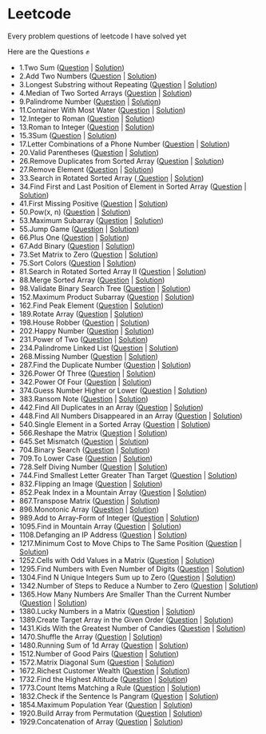# Leetcode
 Every problem questions of leetcode I have solved yet
 
 Here are the Questions ✊
 
- 1.Two Sum (<a href="https://leetcode.com/problems/two-sum/">Question</a> | <a href="https://github.com/AshutoshRath1612/Leetcode/blob/main/TwoSum.java">Solution</a>)
- 2.Add Two Numbers (<a href="https://leetcode.com/problems/add-two-numbers/">Question</a> | <a href="https://github.com/AshutoshRath1612/Leetcode/blob/main/Add_two_nums.java">Solution</a>)
- 3.Longest Substring without Repeating (<a href="https://leetcode.com/problems/longest-substring-without-repeating-characters/">Question</a> | <a href="https://github.com/AshutoshRath1612/Leetcode/blob/main/longest_substring_without_repeating.java">Solution</a>)
- 4.Median of Two Sorted Arrays (<a href="https://leetcode.com/problems/median-of-two-sorted-arrays/">Question</a> | <a href="https://github.com/AshutoshRath1612/Leetcode/blob/main/median_of_two_array.java">Solution</a>)
- 9.Palindrome Number (<a href="https://leetcode.com/problems/palindrome-number/">Question</a> | <a href="https://github.com/AshutoshRath1612/Leetcode/blob/main/Palindrome_Number.java">Solution</a>)
- 11.Container With Most Water (<a href="https://leetcode.com/problems/container-with-most-water/">Question</a> | <a href="https://github.com/AshutoshRath1612/Leetcode/blob/main/Container_With_Most_Water.java">Solution</a>)
- 12.Integer to Roman (<a href="https://leetcode.com/problems/integer-to-roman/">Question</a> | <a href="https://github.com/AshutoshRath1612/Leetcode/blob/main/Integer_to_Roman.java">Solution</a>)
- 13.Roman to Integer (<a href="https://leetcode.com/problems/roman-to-integer/">Question</a> | <a href="https://github.com/AshutoshRath1612/Leetcode/blob/main/Roman_to_integer.java">Solution</a>)
- 15.3Sum (<a href="https://leetcode.com/problems/3sum/">Question</a> | <a href="https://github.com/AshutoshRath1612/Leetcode/blob/main/_3Sum.java">Solution</a>)
- 17.Letter Combinations of a Phone Number (<a href="https://leetcode.com/problems/letter-combinations-of-a-phone-number/">Question</a> | <a href="https://github.com/AshutoshRath1612/Leetcode/blob/main/Letter_Combinations_ofPhone_Number.java">Solution</a>)
- 20.Valid Parentheses (<a href="https://leetcode.com/problems/valid-parentheses/">Question</a> | <a href="https://github.com/AshutoshRath1612/Leetcode/blob/main/ValidParenthesis.java">Solution</a>)
- 26.Remove Duplicates from Sorted Array (<a href="https://leetcode.com/problems/remove-duplicates-from-sorted-array/">Question</a> | <a href="https://github.com/AshutoshRath1612/Leetcode/blob/main/RemoveDuplicatesFromSortedArray.java">Solution</a>)
- 27.Remove Element (<a href="https://leetcode.com/problems/remove-element/">Question</a> | <a href="https://github.com/AshutoshRath1612/Leetcode/blob/main/RemoveElement.java">Solution</a>)
- 33.Search in Rotated Sorted Array (<a href="https://leetcode.com/problems/search-in-rotated-sorted-array/"> Question</a> | <a href="https://github.com/AshutoshRath1612/Leetcode/blob/main/Search_in_Roated_Array.java">Solution</a>)
- 34.Find First and Last Position of Element in Sorted Array (<a href="https://leetcode.com/problems/find-first-and-last-position-of-element-in-sorted-array/">Question</a> | <a href="https://github.com/AshutoshRath1612/Leetcode/blob/main/First_Last_of_Sorted_Array.java">Solution</a>)
- 41.First Missing Positive (<a href="https://leetcode.com/problems/first-missing-positive/">Question</a> | <a href="https://github.com/AshutoshRath1612/Leetcode/blob/main/FindMissingPositive.java">Solution</a>)
- 50.Pow(x, n) (<a href="https://leetcode.com/problems/powx-n/">Question</a> | <a href="https://github.com/AshutoshRath1612/Leetcode/blob/main/Pow_x_n_.java">Solution</a>)
- 53.Maximum Subarray (<a href="https://leetcode.com/problems/maximum-subarray/">Question</a> | <a href="https://github.com/AshutoshRath1612/Leetcode/blob/main/MaximumSubarray.java">Solution</a>)
- 55.Jump Game (<a href="https://leetcode.com/problems/jump-game/">Question</a> | <a href="https://github.com/AshutoshRath1612/Leetcode/blob/main/JumpGame.java">Solution</a>)
- 66.Plus One (<a href="https://leetcode.com/problems/plus-one/">Question</a> | <a href="https://github.com/AshutoshRath1612/Leetcode/blob/main/PlusOne.java">Solution</a>)
- 67.Add Binary (<a href="https://leetcode.com/problems/add-binary/">Question</a> | <a href="https://github.com/AshutoshRath1612/Leetcode/blob/main/AddBinary.java">Solution</a>)
- 73.Set Matrix to Zero (<a href="https://leetcode.com/problems/set-matrix-zeroes/">Question</a> | <a href="https://github.com/AshutoshRath1612/Leetcode/blob/main/SetMatrixZero.java">Solution</a>)
- 75.Sort Colors (<a href="https://leetcode.com/problems/sort-colors/">Question</a> | <a href="https://github.com/AshutoshRath1612/Leetcode/blob/main/SortColors.java">Solution</a>)
- 81.Search in Rotated Sorted Array II (<a href="https://leetcode.com/problems/search-in-rotated-sorted-array-ii/">Question</a> | <a href="https://github.com/AshutoshRath1612/Leetcode/blob/main/Search_in_Rotated_Array_II.java">Solution</a>)
- 88.Merge Sorted Array (<a href="https://leetcode.com/problems/merge-sorted-array/">Question</a> | <a href="https://github.com/AshutoshRath1612/Leetcode/blob/main/MergeSortedArray.java">Solution</a>)
- 98.Validate Binary Search Tree (<a href="https://leetcode.com/problems/validate-binary-search-tree/">Question</a> | <a href="https://github.com/AshutoshRath1612/Leetcode/blob/main/Validate_Binary_Search_Tree.java">Solution</a>)
- 152.Maximum Product Subarray (<a href="https://leetcode.com/problems/maximum-product-subarray/">Question</a> | <a href="https://github.com/AshutoshRath1612/Leetcode/blob/main/MaximumProductSubarray.java">Solution</a>)
- 162.Find Peak Element (<a href="https://leetcode.com/problems/find-peak-element/">Question</a> | <a href="https://github.com/AshutoshRath1612/Leetcode/blob/main/Peak_Element.java">Solution</a>)
- 189.Rotate Array (<a href="https://leetcode.com/problems/rotate-array/">Question</a> | <a href="https://github.com/AshutoshRath1612/Leetcode/blob/main/RotateArray.java">Solution</a>)
- 198.House Robber (<a href="https://leetcode.com/problems/house-robber/">Question</a> | <a href="https://github.com/AshutoshRath1612/Leetcode/blob/main/House_Robber.java">Solution</a>)
- 202.Happy Number (<a href="https://leetcode.com/problems/happy-number/">Question</a> | <a href="https://github.com/AshutoshRath1612/Leetcode/blob/main/Happy_numbers.java">Solution</a>)
- 231.Power of Two (<a href="https://leetcode.com/problems/power-of-two/">Question</a> | <a href="https://github.com/AshutoshRath1612/Leetcode/blob/main/PowerOfTwo.java">Solution</a>)
- 234.Palindrome Linked List (<a href="https://leetcode.com/problems/palindrome-linked-list/">Question</a> | <a href="https://github.com/AshutoshRath1612/Leetcode/blob/main/Palindrome_Linked_List.java">Solution</a>)
- 268.Missing Number (<a href="https://leetcode.com/problems/missing-number/">Question</a> | <a href="https://github.com/AshutoshRath1612/Leetcode/blob/main/MissingNumber.java">Solution</a>)
- 287.Find the Duplicate Number (<a href="https://leetcode.com/problems/find-the-duplicate-number/">Question</a> | <a href="https://github.com/AshutoshRath1612/Leetcode/blob/main/FindDuplicate.java">Solution</a>)
- 326.Power Of Three (<a href="https://leetcode.com/problems/power-of-three/">Question</a> | <a href="https://github.com/AshutoshRath1612/Leetcode/blob/main/PoweOf3.java">Solution</a>)
- 342.Power Of Four (<a href="https://leetcode.com/problems/power-of-four/">Question</a> | <a href="https://github.com/AshutoshRath1612/Leetcode/blob/main/PowerOfFour.java">Solution</a>)
- 374.Guess Number Higher or Lower (<a href="https://leetcode.com/problems/guess-number-higher-or-lower/">Question</a> | <a href="https://github.com/AshutoshRath1612/Leetcode/blob/main/GuessNumberHigherOrLower.java">Solution</a>)
- 383.Ransom Note (<a href="https://leetcode.com/problems/ransom-note/">Question</a> | <a href="https://github.com/AshutoshRath1612/Leetcode/blob/main/RansomNote.java">Solution</a>)
- 442.Find All Duplicates in an Array (<a href="https://leetcode.com/problems/find-all-duplicates-in-an-array/">Question</a> | <a href="https://github.com/AshutoshRath1612/Leetcode/blob/main/FindAllDuplicates.java">Solution</a>)
- 448.Find All Numbers Disappeared in an Array (<a href="https://leetcode.com/problems/find-all-numbers-disappeared-in-an-array/">Question</a> | <a href="https://github.com/AshutoshRath1612/Leetcode/blob/main/All_NumsDisapperedInArray.java">Solution</a>)
- 540.Single Element in a Sorted Array (<a href="https://leetcode.com/problems/single-element-in-a-sorted-array/">Question</a> | <a href="https://github.com/AshutoshRath1612/Leetcode/blob/main/SingleElementInSortedArray.java">Solution</a>)
- 566.Reshape the Matrix (<a href="https://leetcode.com/problems/reshape-the-matrix/">Question</a> | <a href="https://github.com/AshutoshRath1612/Leetcode/blob/main/ReshapeMatrix.java">Solution</a>)
- 645.Set Mismatch (<a href="https://leetcode.com/problems/set-mismatch/">Question</a> | <a href="https://github.com/AshutoshRath1612/Leetcode/blob/main/SetMismatch.java">Solution</a>)
- 704.Binary Search (<a href="https://leetcode.com/problems/binary-search/">Question</a> | <a href="https://github.com/AshutoshRath1612/Leetcode/blob/main/BinarySearch.java">Solution</a>)
- 709.To Lower Case (<a href="https://leetcode.com/problems/to-lower-case/">Question</a> | <a href="https://github.com/AshutoshRath1612/Leetcode/blob/main/toLowerCase.java">Solution</a>)
- 728.Self Diving Number (<a href="https://leetcode.com/problems/self-dividing-numbers/">Question</a> | <a href="https://github.com/AshutoshRath1612/Leetcode/blob/main/SelfDivingNumber.java">Solution</a>)
- 744.Find Smallest Letter Greater Than Target (<a href="https://leetcode.com/problems/find-smallest-letter-greater-than-target/">Question</a> | <a href="https://github.com/AshutoshRath1612/Leetcode/blob/main/Smallest_letter_greater_then_target.java">Solution</a>)
- 832.Flipping an Image (<a href="https://leetcode.com/problems/flipping-an-image/">Question</a> | <a href="https://github.com/AshutoshRath1612/Leetcode/blob/main/FlippingAnImage.java">Solution</a>)
- 852.Peak Index in a Mountain Array (<a href="https://leetcode.com/problems/peak-index-in-a-mountain-array/">Question</a> | <a href="https://github.com/AshutoshRath1612/Leetcode/blob/main/Peak_Index_in_Mountain_Array.java">Solution</a>)
- 867.Transpose Matrix (<a href="https://leetcode.com/problems/transpose-matrix/">Question</a> | <a href="https://github.com/AshutoshRath1612/Leetcode/blob/main/TransposeMatrix.java">Solution</a>)
- 896.Monotonic Array (<a href="https://leetcode.com/problems/monotonic-array/">Question</a> | <a href="https://github.com/AshutoshRath1612/Leetcode/blob/main/MonotonicArray.java">Solution</a>)
- 989.Add to Array-Form of Integer (<a href="https://leetcode.com/problems/add-to-array-form-of-integer/">Question</a> | <a href="https://github.com/AshutoshRath1612/Leetcode/blob/main/ArrayFormOfInteger.java">Solution</a>)
- 1095.Find in Mountain Array (<a href="https://leetcode.com/problems/find-in-mountain-array/">Question</a> | <a href="https://github.com/AshutoshRath1612/Leetcode/blob/main/Find_In_Mountain_Array.java">Solution</a>)
- 1108.Defanging an IP Address (<a href="https://leetcode.com/problems/defanging-an-ip-address/">Question</a> | <a href="https://github.com/AshutoshRath1612/Leetcode/blob/main/Defanging_IP.java">Solution</a>)
- 1217.Minimum Cost to Move Chips to The Same Position (<a href="https://leetcode.com/problems/minimum-cost-to-move-chips-to-the-same-position/">Question</a> | <a href="https://github.com/AshutoshRath1612/Leetcode/blob/main/MinimumCostToMoveCHip.java">Solution</a>)
- 1252.Cells with Odd Values in a Matrix (<a href="https://leetcode.com/problems/cells-with-odd-values-in-a-matrix/">Question</a> | <a href="https://github.com/AshutoshRath1612/Leetcode/blob/main/CellsWithOddValue.java">Solution</a>)
- 1295.Find Numbers with Even Number of Digits (<a href="https://leetcode.com/problems/find-numbers-with-even-number-of-digits/">Question</a> | <a href="https://github.com/AshutoshRath1612/Leetcode/blob/main/Find_Numbers_with_Even_Number_of_Digits.java">Solution</a>)
- 1304.Find N Unique Integers Sum up to Zero (<a href="https://leetcode.com/problems/find-n-unique-integers-sum-up-to-zero/">Question</a> | <a href="https://github.com/AshutoshRath1612/Leetcode/blob/main/SumToZero.java">Solution</a>)
- 1342.Number of Steps to Reduce a Number to Zero (<a href="https://leetcode.com/problems/number-of-steps-to-reduce-a-number-to-zero/">Question</a> | <a href="https://github.com/AshutoshRath1612/Leetcode/blob/main/NumberOfStepsto0.java">Solution</a>)
- 1365.How Many Numbers Are Smaller Than the Current Number (<a href="https://leetcode.com/problems/how-many-numbers-are-smaller-than-the-current-number/">Question</a> | <a href="https://github.com/AshutoshRath1612/Leetcode/blob/main/Number_Smaller_Than_Current_Num.java">Solution</a>)
- 1380.Lucky Numbers in a Matrix (<a href="https://leetcode.com/problems/lucky-numbers-in-a-matrix/">Question</a> | <a href="https://github.com/AshutoshRath1612/Leetcode/blob/main/LuckyNumberInMatrix.java">Solution</a>)
- 1389.Create Target Array in the Given Order (<a href="https://leetcode.com/problems/create-target-array-in-the-given-order/">Question</a> | <a href="https://github.com/AshutoshRath1612/Leetcode/blob/main/Create_TargetArrayOf_GivenOrder.java">Solution</a>)
- 1431.Kids With the Greatest Number of Candies (<a href="https://leetcode.com/problems/kids-with-the-greatest-number-of-candies/">Question</a> | <a href="https://github.com/AshutoshRath1612/Leetcode/blob/main/Kid_with_Greatest_Candies.java">Solution</a>)
- 1470.Shuffle the Array (<a href="https://leetcode.com/problems/shuffle-the-array/">Question</a> | <a href="https://github.com/AshutoshRath1612/Leetcode/blob/main/Shuffle_The_Array.java">Solution</a>)
- 1480.Running Sum of 1d Array (<a href="https://leetcode.com/problems/running-sum-of-1d-array/">Question</a> | <a href="https://github.com/AshutoshRath1612/Leetcode/blob/main/RunningSum_of_Array.java">Solution</a>)
- 1512.Number of Good Pairs (<a href="https://leetcode.com/problems/number-of-good-pairs/">Question</a> | <a href="https://github.com/AshutoshRath1612/Leetcode/blob/main/Number_of_Good_Pairs.java">Solution</a>)
- 1572.Matrix Diagonal Sum (<a href="https://leetcode.com/problems/matrix-diagonal-sum/">Question</a> | <a href="https://github.com/AshutoshRath1612/Leetcode/blob/main/MatrixDiagonalSum.java">Solution</a>)
- 1672.Richest Customer Wealth (<a href="https://leetcode.com/problems/richest-customer-wealth/">Question</a> | <a href="https://github.com/AshutoshRath1612/Leetcode/blob/main/Richest_Customer_Wealth.java">Solution</a>)
- 1732.Find the Highest Altitude (<a href="https://leetcode.com/problems/find-the-highest-altitude/">Question</a> | <a href="https://github.com/AshutoshRath1612/Leetcode/blob/main/HighestAltitude.java">Solution</a>)
- 1773.Count Items Matching a Rule (<a href="https://leetcode.com/problems/count-items-matching-a-rule/">Question</a> | <a href="https://github.com/AshutoshRath1612/Leetcode/blob/main/Count_item_MatchingRule.java">Solution</a>)
- 1832.Check if the Sentence Is Pangram (<a href="https://leetcode.com/problems/check-if-the-sentence-is-pangram/">Question</a> | <a href="https://github.com/AshutoshRath1612/Leetcode/blob/main/Check_IfPangram.java">Solution</a>)
- 1854.Maximum Population Year (<a href="https://leetcode.com/problems/maximum-population-year/">Question</a> | <a href="https://github.com/AshutoshRath1612/Leetcode/blob/main/MaximumPopulationYear.java">Solution</a>)
- 1920.Build Array from Permutation (<a href="https://leetcode.com/problems/build-array-from-permutation/">Question</a> | <a href="https://github.com/AshutoshRath1612/Leetcode/blob/main/Build_Array_from_Permutation.java">Solution</a>)
- 1929.Concatenation of Array (<a href="https://leetcode.com/problems/concatenation-of-array/">Question</a> | <a href="https://github.com/AshutoshRath1612/Leetcode/blob/main/Concatenation_of_Array.java">Solution</a>)

